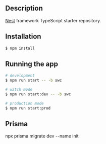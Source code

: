 ## Description

[Nest](https://github.com/nestjs/nest) framework TypeScript starter repository.

## Installation

```bash
$ npm install
```

## Running the app

```bash
# development
$ npm run start -- -b swc

# watch mode
$ npm run start:dev -- -b swc

# production mode
$ npm run start:prod
```


## Prisma

npx prisma migrate dev --name init

